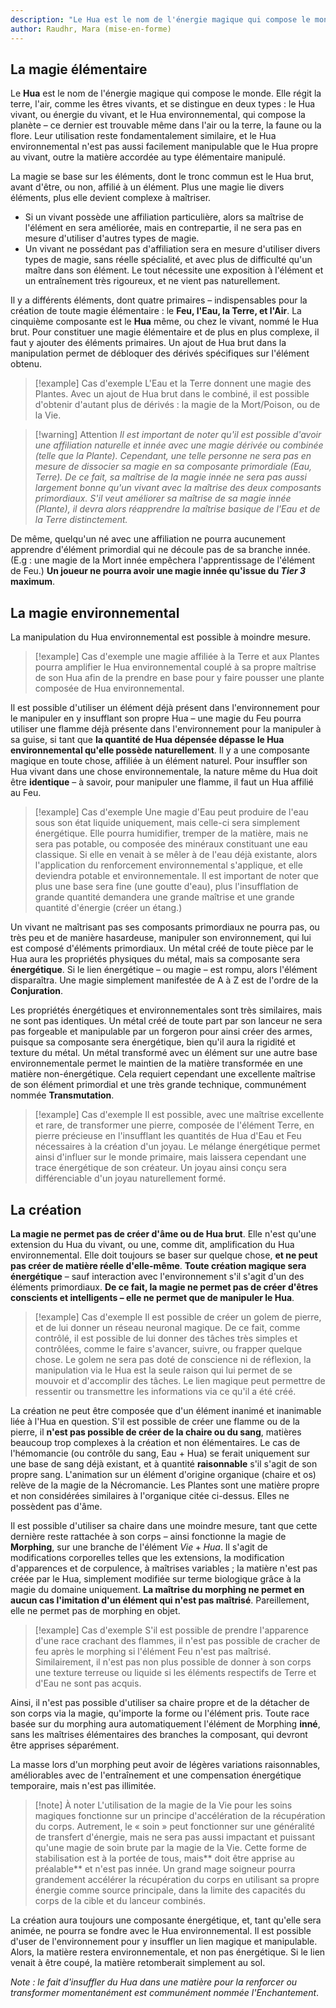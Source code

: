 ```yaml
---
description: "Le Hua est le nom de l'énergie magique qui compose le monde. Elle régit la terre, l'air, comme les êtres vivants, et se distingue en deux types : le Hua vivant, ou énergie du vivant, et le Hua environnemental, qui compose la planète"
author: Raudhr, Mara (mise-en-forme)
---
```


## La magie élémentaire

Le **Hua** est le nom de l'énergie magique qui compose le monde. Elle régit la terre, l'air, comme les êtres vivants, et se distingue en deux types : le Hua vivant, ou énergie du vivant, et le Hua environnemental, qui compose la planète – ce dernier est trouvable même dans l'air ou la terre, la faune ou la flore. Leur utilisation reste fondamentalement similaire, et le Hua environnemental n'est pas aussi facilement manipulable que le Hua propre au vivant, outre la matière accordée au type élémentaire manipulé. 

La magie se base sur les éléments, dont le tronc commun est le Hua brut, avant d'être, ou non, affilié à un élément. Plus une magie lie divers éléments, plus elle devient complexe à maîtriser. 
- Si un vivant possède une affiliation particulière, alors sa maîtrise de l'élément en sera améliorée, mais en contrepartie, il ne sera pas en mesure d'utiliser d'autres types de magie. 
- Un vivant ne possédant pas d'affiliation sera en mesure d'utiliser divers types de magie, sans réelle spécialité, et avec plus de difficulté qu'un maître dans son élément. Le tout nécessite une exposition à l'élément et un entraînement très rigoureux, et ne vient pas naturellement.

Il y a différents éléments, dont quatre primaires – indispensables pour la création de toute magie élémentaire : le **Feu, l'Eau, la Terre, et l'Air**. La cinquième composante est le **Hua** même, ou chez le vivant, nommé le Hua brut. 
Pour constituer une magie élémentaire et de plus en plus complexe, il faut y ajouter des éléments primaires. Un ajout de Hua brut dans la manipulation permet de débloquer des dérivés spécifiques sur l'élément obtenu. 

>[!example] Cas d'exemple
> L'Eau et la Terre donnent une magie des Plantes. Avec un ajout de Hua brut dans le combiné, il est possible d'obtenir d'autant plus de dérivés : la magie de la Mort/Poison, ou de la Vie.

> [!warning] Attention
 > *Il est important de noter qu'il est possible d'avoir une affiliation naturelle et innée avec une magie dérivée ou combinée (telle que la Plante). Cependant, une telle personne ne sera pas en mesure de dissocier sa magie en sa composante primordiale (Eau, Terre). De ce fait, sa maîtrise de la magie innée ne sera pas aussi largement bonne qu'un vivant avec la maîtrise des deux composants primordiaux. S'il veut améliorer sa maîtrise de sa magie innée (Plante), il devra alors réapprendre la maîtrise basique de l'Eau et de la Terre distinctement.*

De même, quelqu'un né avec une affiliation ne pourra aucunement apprendre d'élément primordial qui ne découle pas de sa branche innée. (E.g : une magie de la Mort innée empêchera l'apprentissage de l'élément de Feu.)
**Un joueur ne pourra avoir une magie innée qu'issue du *Tier 3* maximum**.

## La magie environnemental

La manipulation du Hua environnemental est possible à moindre mesure.

>[!example] Cas d'exemple
> une magie affiliée à la Terre et aux Plantes pourra amplifier le Hua environnemental couplé à sa propre maîtrise de son Hua afin de la prendre en base pour y faire pousser une plante composée de Hua environnemental.

Il est possible d'utiliser un élément déjà présent dans l'environnement pour le manipuler en y insufflant son propre Hua – une magie du Feu pourra utiliser une flamme déjà présente dans l'environnement pour la manipuler à sa guise, si tant que **la quantité de Hua dépensée dépasse le Hua environnemental qu'elle possède naturellement**. Il y a une composante magique en toute chose, affiliée à un élément naturel. Pour insuffler son Hua vivant dans une chose environnementale, la nature même du Hua doit être **identique** – à savoir, pour manipuler une flamme, il faut un Hua affilié au Feu. 

> [!example] Cas d'exemple
> Une magie d'Eau peut produire de l'eau sous son état liquide uniquement, mais celle-ci sera simplement énergétique. Elle pourra humidifier, tremper de la matière, mais ne sera pas potable, ou composée des minéraux constituant une eau classique. Si elle en venait à se mêler à de l'eau déjà existante, alors l'application du renforcement environnemental s'applique, et elle deviendra potable et environnementale. Il est important de noter que plus une base sera fine (une goutte d'eau), plus l'insufflation de grande quantité demandera une grande maîtrise et une grande quantité d'énergie (créer un étang.)

Un vivant ne maîtrisant pas ses composants primordiaux ne pourra pas, ou très peu et de manière hasardeuse, manipuler son environnement, qui lui est composé d'éléments primordiaux. 
Un métal créé de toute pièce par le Hua aura les propriétés physiques du métal, mais sa composante sera **énergétique**. Si le lien énergétique – ou magie – est rompu, alors l'élément disparaîtra. 
Une magie simplement manifestée de A à Z est  de l'ordre de la **Conjuration**. 

Les propriétés énergétiques et environnementales sont très similaires, mais ne sont pas identiques. Un métal créé de toute part par son lanceur ne sera pas forgeable et manipulable par un forgeron pour ainsi créer des armes, puisque sa composante sera énergétique, bien qu'il aura la rigidité et texture du métal. Un métal transformé avec un élément sur une autre base environnementale permet le maintien de la matière transformée en une matière non-énergétique. Cela requiert cependant une excellente maîtrise de son élément primordial et une très grande technique, communément nommée **Transmutation**.

> [!example] Cas d'exemple
> Il est possible, avec une maîtrise excellente et rare, de transformer une pierre, composée de l'élément Terre, en pierre précieuse en l'insufflant les quantités de Hua d'Eau et Feu nécessaires à la création d'un joyau. Le mélange énergétique permet ainsi d'influer sur le monde primaire, mais laissera cependant une trace énergétique de son créateur. Un joyau ainsi conçu sera différenciable d'un joyau naturellement formé.

## La création

**La magie ne permet pas de créer d'âme ou de Hua brut**. Elle n'est qu'une extension du Hua du vivant, ou une, comme dit, amplification du Hua environnemental. Elle doit toujours se baser sur quelque chose, **et ne peut pas créer de matière réelle d'elle-même**. **Toute création magique sera énergétique** – sauf interaction avec l'environnement s'il s'agit d'un des éléments primordiaux. 
**De ce fait, la magie ne permet pas de créer d'êtres conscients et intelligents – elle ne permet que de manipuler le Hua**. 

>[!example] Cas d'exemple
> Il est possible de créer un golem de pierre, et de lui donner un réseau neuronal magique. De ce fait, comme contrôlé, il est possible de lui donner des tâches très simples et contrôlées, comme le faire s'avancer, suivre, ou frapper quelque chose. Le golem ne sera pas doté de conscience ni de réflexion, la manipulation via le Hua est la seule raison qui lui permet de se mouvoir et d'accomplir des tâches. Le lien magique peut permettre de ressentir ou transmettre les informations via ce qu'il a été créé.

La création ne peut être composée que d'un élément inanimé et inanimable liée à l'Hua en question. S'il est possible de créer une flamme ou de la pierre, il **n'est pas possible de créer de la chaire ou du sang**, matières beaucoup trop complexes à la création et non élémentaires. Le cas de l'hémomancie (ou contrôle du sang, Eau + Hua) se ferait uniquement sur une base de sang déjà existant, et à quantité **raisonnable** s'il s'agit de son propre sang. 
L'animation sur un élément d'origine organique (chaire et os) relève de la magie de la Nécromancie. Les Plantes sont une matière propre et non considérées similaires à l'organique citée ci-dessus. Elles ne possèdent pas d'âme.

Il est possible d'utiliser sa chaire dans une moindre mesure, tant que cette dernière reste rattachée à son corps – ainsi fonctionne la magie de **Morphing**, sur une branche de l'élément $Vie + Hua$. Il s'agit de modifications corporelles telles que les extensions, la modification d'apparences et de corpulence, à maîtrises variables ; la matière n'est pas créée par le Hua, simplement modifiée sur terme biologique grâce à la magie du domaine uniquement. **La maîtrise du morphing ne permet en aucun cas l'imitation d'un élément qui n'est pas maîtrisé**. Pareillement, elle ne permet pas de morphing en objet. 

> [!example] Cas d'exemple
> S'il est possible de prendre l'apparence d'une race crachant des flammes, il n'est pas possible de cracher de feu après le morphing si l'élément Feu n'est pas maîtrisé. Similairement, il n'est pas non plus possible de donner à son corps une texture terreuse ou liquide si les éléments respectifs de Terre et d'Eau ne sont pas acquis.

Ainsi, il n'est pas possible d'utiliser sa chaire propre et de la détacher de son corps via la magie, qu'importe la forme ou l'élément pris. Toute race basée sur du morphing aura automatiquement l'élément de Morphing **inné**, sans les maîtrises élémentaires des branches la composant, qui devront être apprises séparément.

La masse lors d'un morphing peut avoir de légères variations raisonnables, améliorables avec de l'entraînement et une compensation énergétique temporaire, mais n'est pas illimitée.

> [!note] À noter
> L'utilisation de la magie de la Vie pour les soins magiques fonctionne sur un principe d'accélération de la récupération du corps. Autrement, le « soin » peut fonctionner sur une généralité de transfert d'énergie, mais ne sera pas aussi impactant et puissant qu'une magie de soin brute par la magie de la Vie. Cette forme de stabilisation est à la portée de tous, mais** doit être apprise au préalable** et n'est pas innée.
> Un grand mage soigneur pourra grandement accélérer la récupération du corps en utilisant sa propre énergie comme source principale, dans la limite des capacités du corps de la cible et du lanceur combinés. 

La création aura toujours une composante énergétique, et, tant qu'elle sera animée, ne pourra se fondre avec le Hua environnemental. 
Il est possible d'user de l'environnement pour y insuffler un lien magique et manipulable. Alors, la matière restera environnementale, et non pas énergétique. Si le lien venait à être coupé, la matière retomberait simplement au sol. 

*Note : le fait d'insuffler du Hua dans une matière pour la renforcer ou transformer momentanément est communément nommée l'Enchantement*.

